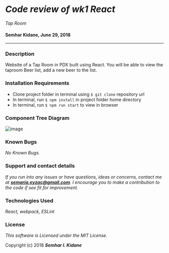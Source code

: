 # _Code review of wk1 React_

_Tap Room_

#### Semhar Kidane, June 29, 2018
---
### Description
 Website of a Tap Room in PDX built using React. You will be able to view the taproom Beer list, add a new beer to the list.

### Installation Requirements
* Clone project folder in terminal using `$ git clone` repository url
* In terminal, run `$ npm install` in project folder home directory
* In terminal, run `$ npm run start` to view in browser

### Component Tree Diagram

![image](https://user-images.githubusercontent.com/32581781/42402634-ea2660ca-8130-11e8-91b8-e5a5c0e99e25.png)

### Known Bugs

_No Known Bugs._

### Support and contact details

_If you run into any issues or have questions, ideas or concerns, contact me at **semaria.eyzac@gmail.com**. I encourage you to make a contribution to the code if see fit for improvement._

### Technologies Used

_React, webpack, ESLint_

### License

*This software is Licensed under the MIT License.*

Copyright (c) 2018 **_Semhar I. Kidane_**
